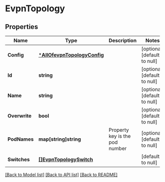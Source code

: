 # EvpnTopology

## Properties
Name | Type | Description | Notes
------------ | ------------- | ------------- | -------------
**Config** | [***AllOfevpnTopologyConfig**](AllOfevpnTopologyConfig.md) |  | [optional] [default to null]
**Id** | **string** |  | [optional] [default to null]
**Name** | **string** |  | [optional] [default to null]
**Overwrite** | **bool** |  | [optional] [default to null]
**PodNames** | **map[string]string** | Property key is the pod number | [optional] [default to null]
**Switches** | [**[]EvpnTopologySwitch**](evpn_topology_switch.md) |  | [default to null]

[[Back to Model list]](../README.md#documentation-for-models) [[Back to API list]](../README.md#documentation-for-api-endpoints) [[Back to README]](../README.md)

